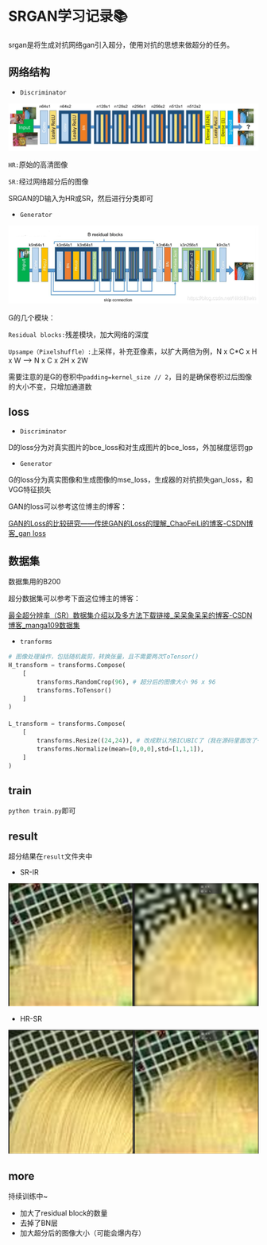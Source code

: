 # SRGAN学习记录📚

srgan是将生成对抗网络gan引入超分，使用对抗的思想来做超分的任务。

## 网络结构

- `Discriminator`

![](https://github.com/KKKc3231/MySrgan/blob/main/Fic/Discriminator.png)

`HR:`原始的高清图像

`SR:`经过网络超分后的图像

SRGAN的D输入为HR或SR，然后进行分类即可

- `Generator`

![](https://github.com/KKKc3231/MySrgan/blob/main/Fic/Generator.png)

G的几个模块：

`Residual blocks:`残差模块，加大网络的深度

`Upsampe（Pixelshuffle）:`上采样，补充亚像素，以扩大两倍为例，N x C*C x H x W  -->  N  x  C x 2H x 2W

需要注意的是G的卷积中`padding=kernel_size // 2`，目的是确保卷积过后图像的大小不变，只增加通道数

## loss

- `Discriminator`

D的loss分为对真实图片的bce_loss和对生成图片的bce_loss，外加梯度惩罚gp

- `Generator`

G的loss分为真实图像和生成图像的mse_loss，生成器的对抗损失gan_loss，和VGG特征损失

GAN的loss可以参考这位博主的博客：

[GAN的Loss的比较研究——传统GAN的Loss的理解_ChaoFeiLi的博客-CSDN博客_gan loss](https://blog.csdn.net/ChaoFeiLi/article/details/110431040?ops_request_misc=&request_id=&biz_id=102&utm_term=gan损失和交叉熵&utm_medium=distribute.pc_search_result.none-task-blog-2~all~sobaiduweb~default-5-110431040.142^v59^pc_rank_34_2,201^v3^add_ask&spm=1018.2226.3001.4187)

## 数据集

数据集用的B200

超分数据集可以参考下面这位博主的博客：

[最全超分辨率（SR）数据集介绍以及多方法下载链接_呆呆象呆呆的博客-CSDN博客_manga109数据集](https://blog.csdn.net/qq_41554005/article/details/116466156)

- `tranforms`

```python
# 图像处理操作，包括随机裁剪，转换张量，且不需要两次ToTensor()
H_transform = transforms.Compose(
    [
        transforms.RandomCrop(96), # 超分后的图像大小 96 x 96
        transforms.ToTensor()
    ]
)

L_transform = transforms.Compose(
    [
        transforms.Resize((24,24)), # 改成默认为BICUBIC了（我在源码里面改了一下默认）
        transforms.Normalize(mean=[0,0,0],std=[1,1,1]),
    ]
)
```

## train

`python train.py`即可

## result

超分结果在`result`文件夹中

- SR-IR

![](https://github.com/KKKc3231/MySrgan/blob/main/result/SR-IR.png)

- HR-SR

![](https://github.com/KKKc3231/MySrgan/blob/main/result/HR-SR.png)


## more

持续训练中~

- 加大了residual block的数量
- 去掉了BN层
- 加大超分后的图像大小（可能会爆内存）






